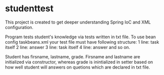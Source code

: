 # studenttest
This project is created to get deeper understanding Spring IoC and XML configuration.

Program tests student's knowledge via tests written in txt file.
To use bean config taskbeans.xml your test file must have following structure:
1 line: task itself
2 line: answer
3 line: task itself
4 line: answer
and so on.

Student has firsname, lastname, grade.
Firsname and lastname are initialized via constructor, whereas grade is inintialized in setter based on how well student will answers
on quetions which are declared in txt file.
